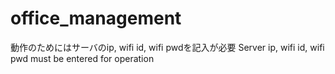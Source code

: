 # office_management
動作のためにはサーバのip, wifi id, wifi pwdを記入が必要
Server ip, wifi id, wifi pwd must be entered for operation
